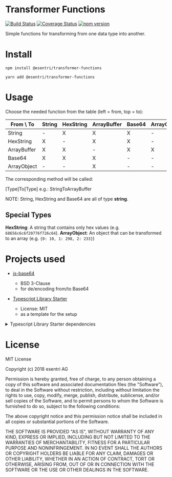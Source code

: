 # Transformer Functions
[![Build Status](https://travis-ci.org/esentri/js-transformer-functions.svg?branch=master)](https://travis-ci.org/esentri/js-transformer-functions)
[![Coverage Status](https://coveralls.io/repos/github/esentri/js-transformer-functions/badge.svg?branch=master)](https://coveralls.io/github/esentri/js-transformer-functions?branch=master)
[![npm version](https://badge.fury.io/js/%40esentri%2Ftransformer-functions.svg)](https://badge.fury.io/js/%40esentri%2Ftransformer-functions)

Simple functions for transforming from one data type into another.

# Install

```
npm install @esentri/transformer-functions
```

```
yarn add @esentri/transformer-functions
```

# Usage

Choose the needed function from the table (left = from, top = to):

|  From \ To  | String | HexString | ArrayBuffer | Base64 | ArrayObject |
|-------------|--------|-----------|-------------|--------|-------------|
| String      | -      | X         | X           |   X    | -           |
| HexString   | X      | -         | X           |   X    | -           |
| ArrayBuffer | X      | X         | -           |   X    | X           |
| Base64      | X      | X         | X           |   -    | -           |
| ArrayObject | -      | -         | X           |   -    | -           |

The corresponding method will be called:

[Type]To[Type]  e.g.: StringToArrayBuffer

NOTE: String, HexString and Base64 are all of type **string**.

## Special Types

**HexString**: A string that contains only hex values (e.g. `68656c6c6f20776f726c64`).
**ArrayObject**: An object that can be transformed to an array (e.g. `{0: 10, 1: 298, 2: 233}`)


# Projects used

* [js-base64](https://github.com/dankogai/js-base64)
  * BSD 3-Clause
  * for de/encoding from/to Base64

* [Typescript Library Starter](https://github.com/alexjoverm/typescript-library-starter)
  * License: MIT
  * as a template for the setup

<details>
   <summary>Typescript Library Starter dependencies</summary>

  * [JEST](https://facebook.github.io/jest/)
    * License: MIT
  * [Colors](https://github.com/Marak/colors.js)
    * License: MIT
  * [Commitizen](https://github.com/commitizen/cz-cli)
    * License: MIT
  * [Definitley Typed](https://github.com/DefinitelyTyped/DefinitelyTyped)
    * License: MIT
  * [Coveralls](https://github.com/nickmerwin/node-coveralls)
    * License: BSD-2-Clause
  * [Cross-env](https://github.com/kentcdodds/cross-env)
    * License: MIT
  * [cz-conventional-changelog](https://github.com/commitizen/cz-conventional-changelog)
    * License: MIT
  * [Husky](https://github.com/typicode/husky)
    * License: MIT
  * [lint-staged](https://github.com/okonet/lint-staged)
    * License: MIT
  * [lodash.camelcase](https://github.com/lodash/lodash)
    * License: MIT
  * [Prompt](https://github.com/flatiron/prompt)
    * License: MIT
  * [replace-in-file](https://github.com/adamreisnz/replace-in-file)
    * License: MIT
  * [rimraf](https://github.com/isaacs/rimraf)
    * License: ISC
  * [rollup](https://github.com/rollup/rollup)
    * License: MIT
  * [semantic-release](https://github.com/semantic-release/semantic-release)
    * License: MIT
  * [tslint](https://github.com/palantir/tslint)
    * License: Apache-2.0
  * [typedoc](http://typedoc.org/)
    * License: Apache-2.0
  * [typescript](http://typescriptlang.org/)
    * License: Apache-2.0 
  * [validate-commit-msg](https://github.com/conventional-changelog/validate-commit-msg)
    * License: MIT
</details>


# License

MIT License

Copyright (c) 2018 esentri AG

Permission is hereby granted, free of charge, to any person obtaining a copy
of this software and associated documentation files (the "Software"), to deal
in the Software without restriction, including without limitation the rights
to use, copy, modify, merge, publish, distribute, sublicense, and/or sell
copies of the Software, and to permit persons to whom the Software is
furnished to do so, subject to the following conditions:

The above copyright notice and this permission notice shall be included in all
copies or substantial portions of the Software.

THE SOFTWARE IS PROVIDED "AS IS", WITHOUT WARRANTY OF ANY KIND, EXPRESS OR
IMPLIED, INCLUDING BUT NOT LIMITED TO THE WARRANTIES OF MERCHANTABILITY,
FITNESS FOR A PARTICULAR PURPOSE AND NONINFRINGEMENT. IN NO EVENT SHALL THE
AUTHORS OR COPYRIGHT HOLDERS BE LIABLE FOR ANY CLAIM, DAMAGES OR OTHER
LIABILITY, WHETHER IN AN ACTION OF CONTRACT, TORT OR OTHERWISE, ARISING FROM,
OUT OF OR IN CONNECTION WITH THE SOFTWARE OR THE USE OR OTHER DEALINGS IN THE
SOFTWARE.
